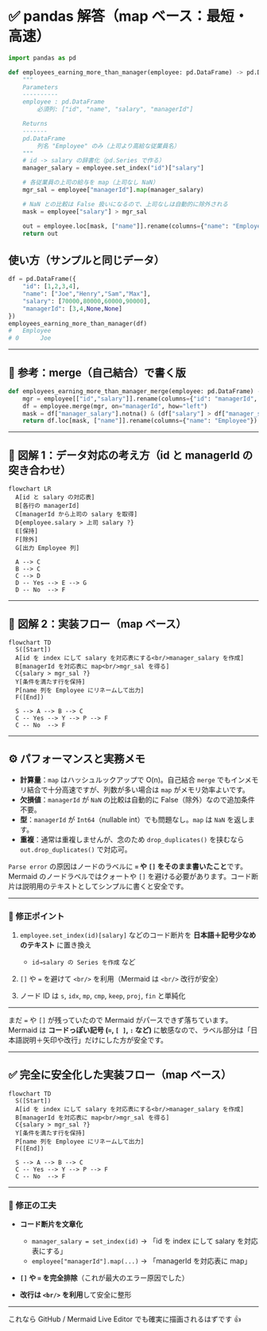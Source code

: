 # ✅ pandas 解答（map ベース：最短・高速）

```python
import pandas as pd

def employees_earning_more_than_manager(employee: pd.DataFrame) -> pd.DataFrame:
    """
    Parameters
    ----------
    employee : pd.DataFrame
        必須列: ["id", "name", "salary", "managerId"]

    Returns
    -------
    pd.DataFrame
        列名 "Employee" のみ（上司より高給な従業員名）
    """
    # id -> salary の辞書化（pd.Series で作る）
    manager_salary = employee.set_index("id")["salary"]

    # 各従業員の上司の給与を map（上司なし NaN）
    mgr_sal = employee["managerId"].map(manager_salary)

    # NaN との比較は False 扱いになるので、上司なしは自動的に除外される
    mask = employee["salary"] > mgr_sal

    out = employee.loc[mask, ["name"]].rename(columns={"name": "Employee"}).reset_index(drop=True)
    return out
```

## 使い方（サンプルと同じデータ）

```python
df = pd.DataFrame({
    "id": [1,2,3,4],
    "name": ["Joe","Henry","Sam","Max"],
    "salary": [70000,80000,60000,90000],
    "managerId": [3,4,None,None]
})
employees_earning_more_than_manager(df)
#   Employee
# 0      Joe
```

---

## 🔁 参考：merge（自己結合）で書く版

```python
def employees_earning_more_than_manager_merge(employee: pd.DataFrame) -> pd.DataFrame:
    mgr = employee[["id","salary"]].rename(columns={"id": "managerId", "salary": "manager_salary"})
    df = employee.merge(mgr, on="managerId", how="left")
    mask = df["manager_salary"].notna() & (df["salary"] > df["manager_salary"])
    return df.loc[mask, ["name"]].rename(columns={"name": "Employee"}).reset_index(drop=True)
```

---

## 🧩 図解 1：データ対応の考え方（id と managerId の突き合わせ）

```mermaid
flowchart LR
  A[id と salary の対応表]
  B[各行の managerId]
  C[managerId から上司の salary を取得]
  D{employee.salary > 上司 salary ?}
  E[保持]
  F[除外]
  G[出力 Employee 列]

  A --> C
  B --> C
  C --> D
  D -- Yes --> E --> G
  D -- No  --> F
```

---

## 🔎 図解 2：実装フロー（map ベース）

```mermaid
flowchart TD
  S([Start])
  A[id を index にして salary を対応表にする<br/>manager_salary を作成]
  B[managerId を対応表に map<br/>mgr_sal を得る]
  C{salary > mgr_sal ?}
  Y[条件を満たす行を保持]
  P[name 列を Employee にリネームして出力]
  F([End])

  S --> A --> B --> C
  C -- Yes --> Y --> P --> F
  C -- No  --> F
```

---

## ⚙️ パフォーマンスと実務メモ

- **計算量**：`map` はハッシュルックアップで O(n)。自己結合 `merge` でもインメモリ結合で十分高速ですが、列数が多い場合は `map` がメモリ効率よいです。
- **欠損値**：`managerId` が `NaN` の比較は自動的に False（除外）なので追加条件不要。
- **型**：`managerId` が `Int64`（nullable int）でも問題なし。`map` は `NaN` を返します。
- **重複**：通常は重複しませんが、念のため `drop_duplicates()` を挟むなら `out.drop_duplicates()` で対応可。

`Parse error` の原因はノードのラベルに **`=` や `[]` をそのまま書いたこと**です。Mermaid のノードラベルではクォートや `[]` を避ける必要があります。コード断片は説明用のテキストとしてシンプルに書くと安全です。

---

### 📌 修正ポイント

1. `employee.set_index(id)[salary]` などのコード断片を **日本語＋記号少なめのテキスト** に置き換え

   - `id→salary の Series を作成` など

2. `[]` や `=` を避けて `<br/>` を利用（Mermaid は `<br/>` 改行が安全）
3. ノード ID は `s`, `idx`, `mp`, `cmp`, `keep`, `proj`, `fin` と単純化

---

まだ `=` や `[]` が残っていたので Mermaid がパースできず落ちています。
Mermaid は **コードっぽい記号 (`=`, `[ ]`, `:` など)** に敏感なので、ラベル部分は「日本語説明＋矢印や改行」だけにした方が安全です。

---

## ✅ 完全に安全化した実装フロー（map ベース）

```mermaid
flowchart TD
  S([Start])
  A[id を index にして salary を対応表にする<br/>manager_salary を作成]
  B[managerId を対応表に map<br/>mgr_sal を得る]
  C{salary > mgr_sal ?}
  Y[条件を満たす行を保持]
  P[name 列を Employee にリネームして出力]
  F([End])

  S --> A --> B --> C
  C -- Yes --> Y --> P --> F
  C -- No  --> F
```

---

### 📌 修正の工夫

- **コード断片を文章化**

  - `manager_salary = set_index(id)` → 「id を index にして salary を対応表にする」
  - `employee["managerId"].map(...)` → 「managerId を対応表に map」

- **`[]` や `=` を完全排除**（これが最大のエラー原因でした）
- **改行は `<br/>` を利用**して安全に整形

---

これなら GitHub / Mermaid Live Editor でも確実に描画されるはずです 👍
